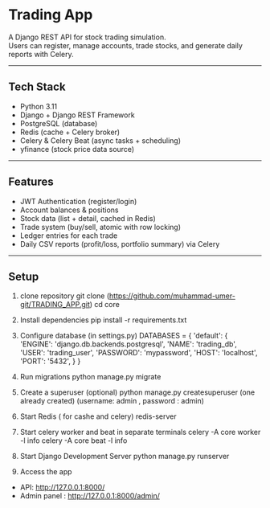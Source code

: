 # Trading App

A Django REST API for stock trading simulation.  
Users can register, manage accounts, trade stocks, and generate daily reports with Celery.

---

## Tech Stack
- Python 3.11
- Django + Django REST Framework
- PostgreSQL (database)
- Redis (cache + Celery broker)
- Celery & Celery Beat (async tasks + scheduling)
- yfinance (stock price data source)

---

##  Features
- JWT Authentication (register/login)
- Account balances & positions
- Stock data (list + detail, cached in Redis)
- Trade system (buy/sell, atomic with row locking)
- Ledger entries for each trade
- Daily CSV reports (profit/loss, portfolio summary) via Celery

---

##  Setup

1. clone repository
git clone (https://github.com/muhammad-umer-git/TRADING_APP.git)
cd core

2. Install dependencies
pip install -r requirements.txt

3. Configure database (in settings.py)
DATABASES = {
    'default': {
        'ENGINE': 'django.db.backends.postgresql',
        'NAME': 'trading_db',
        'USER': 'trading_user',
        'PASSWORD': 'mypassword',
        'HOST': 'localhost',
        'PORT': '5432',
    }
}
4. Run migrations
python manage.py migrate

5. Create a superuser (optional)
python manage.py createsuperuser
(one already created)
(username: admin ,  password : admin)

6. Start Redis ( for cashe and celery)
redis-server

7. Start celery worker and beat in separate terminals
celery -A core worker -l info
celery -A core beat -l info

8. Start Django Development Server
python manage.py runserver

9. Access the app
- API: http://127.0.0.1:8000/ 
- Admin panel : http://127.0.0.1:8000/admin/